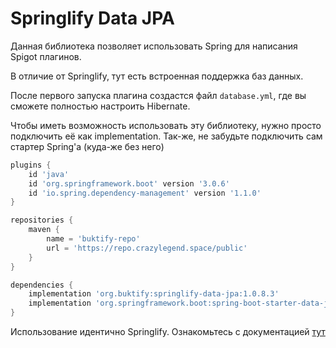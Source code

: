 # Springlify Data JPA

Данная библиотека позволяет использовать Spring для написания Spigot плагинов.

В отличие от Springlify, тут есть встроенная поддержка баз данных.

После первого запуска плагина создастся файл `database.yml`, где вы сможете полностью настроить Hibernate.

Чтобы иметь возможность использовать эту библиотеку, нужно просто подключить её как implementation.
Так-же, не забудьте подключить сам стартер Spring'a (куда-же без него)

```groovy
plugins {
    id 'java'
    id 'org.springframework.boot' version '3.0.6'
    id 'io.spring.dependency-management' version '1.1.0'
}

repositories {
    maven {
        name = 'buktify-repo'
        url = 'https://repo.crazylegend.space/public'
    }
}

dependencies {
    implementation 'org.buktify:springlify-data-jpa:1.0.8.3'
    implementation 'org.springframework.boot:spring-boot-starter-data-jpa'
}
```

Использование идентично Springlify. Ознакомьтесь с документацией [тут](https://github.com/buktify/springlify)